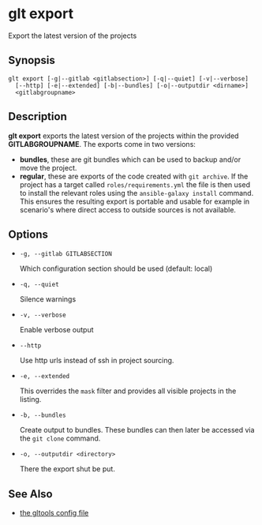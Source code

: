 # glt export

Export the latest version of the projects

## Synopsis

```
glt export [-g|--gitlab <gitlabsection>] [-q|--quiet] [-v|--verbose]
  [--http] [-e|--extended] [-b|--bundles] [-o|--outputdir <dirname>]
  <gitlabgroupname>
```

## Description

**glt export** exports the latest version of the projects within the
provided **GITLABGROUPNAME**. The exports come in two versions:

* **bundles**, these are git bundles which can be used to backup
  and/or move the project.
* **regular**, these are exports of the code created with
  ``git archive``. If the project has a target called
  ``roles/requirements.yml`` the file is then used to install the
  relevant roles using the ``ansible-galaxy install`` command. This
  ensures the resulting export is portable and usable for example in
  scenario's where direct access to outside sources is not available.

## Options

- `-g, --gitlab GITLABSECTION`

  Which configuration section should be used (default: local)

- `-q, --quiet`

  Silence warnings

- `-v, --verbose`

  Enable verbose output

- `--http`

  Use http urls instead of ssh in project sourcing.

- `-e, --extended`

  This overrides the ``mask`` filter and provides all visible
  projects in the listing.

- `-b, --bundles`

  Create output to bundles. These bundles can then later be accessed
  via the ``git clone`` command.

- `-o, --outputdir <directory>`

  There the export shut be put.

## See Also

* [the gltools config file](gltools_cfg.md)
